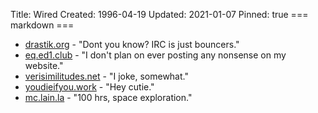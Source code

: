 Title: Wired
Created: 1996-04-19
Updated: 2021-01-07
Pinned: true
=== markdown ===
- [drastik.org](http://drastik.org) - "Dont you know? IRC is just bouncers."
- [eq.ed1.club](https://eq.ed1.club) - "I don't plan on ever posting any
    nonsense on my website."
- [verisimilitudes.net](http://verisimilitudes.net) - "I joke, somewhat."
- [youdieifyou.work](http://youdieifyou.work) - "Hey cutie."
- [mc.lain.la](https://mc.lain.la) - "100 hrs, space exploration."
